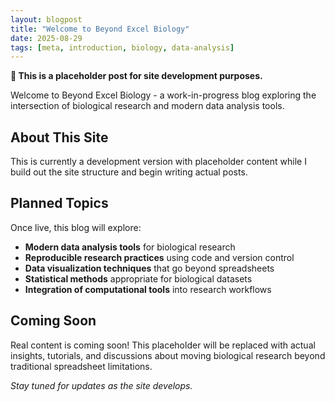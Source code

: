 ```yaml
---
layout: blogpost
title: "Welcome to Beyond Excel Biology"
date: 2025-08-29
tags: [meta, introduction, biology, data-analysis]
---
```


**🚧 This is a placeholder post for site development purposes.**

Welcome to Beyond Excel Biology - a work-in-progress blog exploring the intersection of biological research and modern data analysis tools.

<!--more-->

## About This Site

This is currently a development version with placeholder content while I build out the site structure and begin writing actual posts.

## Planned Topics

Once live, this blog will explore:

- **Modern data analysis tools** for biological research
- **Reproducible research practices** using code and version control  
- **Data visualization techniques** that go beyond spreadsheets
- **Statistical methods** appropriate for biological datasets
- **Integration of computational tools** into research workflows

## Coming Soon

Real content is coming soon! This placeholder will be replaced with actual insights, tutorials, and discussions about moving biological research beyond traditional spreadsheet limitations.

*Stay tuned for updates as the site develops.*